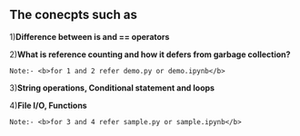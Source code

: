 <h2>The conecpts such as</h2>

1)<b>Difference between is and == operators</b>

2)<b>What is reference counting and how it defers from garbage collection?</b>
 
    Note:- <b>for 1 and 2 refer demo.py or demo.ipynb</b>
 
3)<b>String operations, Conditional statement and loops</b>

4)<b>File I/O, Functions</b>

    Note:- <b>for 3 and 4 refer sample.py or sample.ipynb</b>
